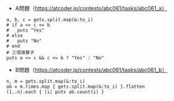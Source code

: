 - A問題（https://atcoder.jp/contests/abc061/tasks/abc061_a）
```
a, b, c = gets.split.map(&:to_i)
# if a <= c <= b
#   puts "Yes"
# else
#   puts "No"
# end
# 三項演算子
puts a <= c && c <= b ? "Yes" : "No"
```

- B問題（https://atcoder.jp/contests/abc061/tasks/abc061_b）
```
n, m = gets.split.map(&:to_i)
ab = m.times.map { gets.split.map(&:to_i) }.flatten
(1..n).each { |i| puts ab.count(i) }
```
